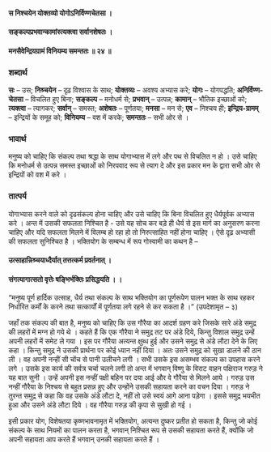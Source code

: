 #### स निश्चयेन योक्तव्यो योगोऽनिर्विण्णचेतसा ।
#### सङ्कल्पप्रभवान्कामांस्त्यक्त्वा सर्वानशेषतः ।
#### मनसैवेन्द्रियग्रामं विनियम्य समन्ततः ॥ २४ ॥

### शब्दार्थ

**सः** – उस; **निश्र्चयेन** – दृढ़ विश्वास के साथ; **योक्तव्यः** – अवश्य अभ्यास  करे; **योगः** – योगपद्धति; **अनिर्विण्ण-चेतसा** – विचलित हुए बिना; **सङ्कल्प** – मनोधर्म से; **प्रभवान्** – उत्पन्न; **कामान्** – भौतिक इच्छाओं को; **त्यक्त्वा** – त्यागकर; **सर्वान्** – समस्त; **अशेषतः** – पूर्णतया; **मनसा** – मन से; **एव** – निश्चय  ही; **इन्द्रिय-ग्रामम्** – इन्द्रियों के समूह को; **विनियम्य** – वश में करके; **समन्ततः** – सभी ओर से ।

### भावार्थ

मनुष्य को चाहिए कि संकल्प तथा श्रद्धा के साथ योगाभ्यास में लगे और पथ से विचलित न हो । उसे चाहिए कि मनोधर्म से उत्पन्न समस्त इच्छाओं को निरपवाद रूप से त्याग दे और इस प्रकार मन के द्वारा सभी ओर से इन्द्रियों को वश में करे ।

### तात्पर्य

योगाभ्यास करने वाले को दृढसंकल्प होना चाहिए और उसे चाहिए कि बिना विचलित हुए धैर्यपूर्वक अभ्यास करे । अन्त में उसकी सफलता निश्चित है - उसे यह सोच कर बड़े ही धैर्य से इस मार्ग का अनुसरण करना चाहिए और यदि सफलता मिलने में विलम्ब हो रहा हो तो निरुत्साहित नहीं होना चाहिए । ऐसे दृढ़ अभ्यासी की सफलता सुनिश्चित है । भक्तियोग के सम्बन्ध में रूप गोस्वामी का कथन है –

#### उत्साहान्निश्र्चयाध्दैर्यात् तत्तत्कर्म प्रवर्तनात् ।
#### संगत्यागात्सतो वृत्तेः षङ्भिर्भक्तिः प्रसिद्धयति । ।

“मनुष्य पूर्ण हार्दिक उत्साह, धैर्य तथा संकल्प के साथ भक्तियोग का पूर्णरूपेण पालन भक्त के साथ रहकर निर्धारित कर्मों के करने तथा सत्कार्यों में पूर्णतया लगे रहने से कर सकता है ।” (उपदेशामृत – ३)

जहाँ तक संकल्प की बात है, मनुष्य को चाहिए कि उस गौरैया का आदर्श ग्रहण करे जिसके सारे अंडे समुद्र की लहरों में मग्न हो गये थे । कहते हैं कि एक गौरैया ने समुद्र तट पर अंडे दिये, किन्तु विशाल समुद्र उन्हें अपनी लहरों में समेट ले गया । इस पर गौरैया अत्यन्त क्षुब्ध हुई और उसने समुद्र से अंडे लौटा देने के लिए कहा । किन्तु समुद्र ने उसकी प्रार्थना पर कोई ध्यान नहीं दिया । अतः उसने समुद्र को सुखा डालने की ठान ली । वह अपनी नन्हीं सी चोंच से पानी उलीचने लगी । सभी उसके इस असम्भव संकल्प का उपहास करने लगे । उसके इस कार्य की सर्वत्र चर्चा चलने लगी तो अन्त में भगवान् विष्णु के विराट वाहन पक्षिराज गरुड़ ने यह बात सुनी । उन्हें अपनी इस नन्हीं पक्षी बहिन पर दया आई और वे गौरैया से मिलने आये । गरुड़ उस नन्हीं गौरैया के निश्चय से बहुत प्रसन्न हुए और उन्होंने उसकी सहायता करने का वचन दिया । गरुड़ ने तुरन्त समुद्र से कहा कि वह उसके अंडे लौटा दे, नहीं तो उसे स्वयं आगे आना पड़ेगा । इससे समुद्र भयभीत हुआ और उसने अंडे लौटा दिये । वह गौरैया गरुड़ की कृपा से सुखी हो गई ।

इसी प्रकार योग, विशेषतया कृष्णभावनामृत में भक्तियोग, अत्यन्त दुष्कर प्रतीत हो सकता है, किन्तु जो कोई संकल्प के साथ नियमों का पालन करता है, भगवान् निश्चित रूप से उसकी सहायता करते हैं, क्योंकि जो अपनी सहायता आप करते हैं भगवान् उनकी सहायता करते हैं ।
